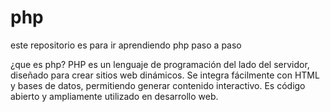 # php
este repositorio es para ir aprendiendo php paso a paso

¿que es php?
PHP es un lenguaje de programación del lado del servidor, diseñado para crear sitios web dinámicos. Se integra fácilmente con HTML y bases de datos, permitiendo generar contenido interactivo. Es código abierto y ampliamente utilizado en desarrollo web.
